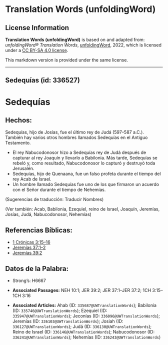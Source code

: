 # Translation Words (unfoldingWord)

## License Information

**Translation Words (unfoldingWord)** is based on and adapted from: _unfoldingWord® Translation Words_, [unfoldingWord](https://unfoldingword.org/utw), 2022, which is licensed under a [CC BY-SA 4.0 license](https://creativecommons.org/licenses/by-sa/4.0/legalcode.en).

This markdown version is provided under the same license.



--------------------------------

## Sedequías (id: 336527)

Sedequías
=========

Hechos:
-------

Sedequías, hijo de Josías, fue el último rey de Judá (597–587 a.C.). También hay varios otros hombres llamados Sedequías en el Antiguo Testamento.

* El rey Nabucodonosor hizo a Sedequías rey de Judá después de capturar al rey Joaquín y llevarlo a Babilonia. Más tarde, Sedequías se rebeló y, como resultado, Nabucodonosor lo capturó y destruyó toda Jerusalén.
* Sedequías, hijo de Quenaana, fue un falso profeta durante el tiempo del rey Acab de Israel.
* Un hombre llamado Sedequías fue uno de los que firmaron un acuerdo con el Señor durante el tiempo de Nehemías.

(Sugerencias de traducción: Traducir Nombres)

(Ver también: Acab, Babilonia, Ezequiel, reino de Israel, Joaquín, Jeremías, Josías, Judá, Nabucodonosor, Nehemías)

Referencias Bíblicas:
---------------------

* [1 Crónicas 3:15–16](https://ref.ly/1Chr3:15-1Chr3:16)
* [Jeremías 37:1–2](https://ref.ly/Jer37:1-Jer37:2)
* [Jeremías 39:2](https://ref.ly/Jer39:2)

Datos de la Palabra:
--------------------

* Strong’s: H6667

* **Associated Passages:** NEH 10:1; JER 39:2; JER 37:1–JER 37:2; 1CH 3:15–1CH 3:16
* **Associated Articles:** Ahab (ID: `335687@UWTranslationWords`); Babilonia (ID: `335746@UWTranslationWords`); Ezequiel (ID: `335947@UWTranslationWords`); Jeconías (ID: `336096@UWTranslationWords`); Jeremías (ID: `336103@UWTranslationWords`); Josiah (ID: `336127@UWTranslationWords`); Judá (ID: `336130@UWTranslationWords`); Reino de Israel (ID: `336146@UWTranslationWords`); Nabucodonosor (ID: `336241@UWTranslationWords`); Nehemías (ID: `336243@UWTranslationWords`)


